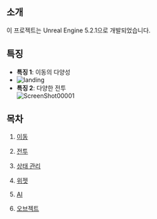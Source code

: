 ## 소개

이 프로젝트는 Unreal Engine 5.2.1으로 개발되었습니다.  

## 특징

- **특징 1**: 이동의 다양성
- ![landing](https://github.com/wjh6052/Portfolio_BP/assets/131844165/1fce21c1-5d8d-479c-96a1-35df26a3d90a)
- **특징 2**: 다양한 전투  
![ScreenShot00001](https://github.com/wjh6052/Portfolio_BP/assets/131844165/8f8657a8-a059-4fba-9fe3-a9c41d0ba39e)


## 목차

1. [이동](https://github.com/users/wjh6052/projects/3/views/1?pane=issue&itemId=70189459)  

2. [전투](https://github.com/users/wjh6052/projects/3/views/1?pane=issue&itemId=70202325)  

3. [상태 관리](https://github.com/users/wjh6052/projects/3/views/1?pane=issue&itemId=70203199)  

4. [위젯](https://github.com/users/wjh6052/projects/3/views/1?pane=issue&itemId=70207460)  

5. [AI](https://github.com/users/wjh6052/projects/3/views/1?pane=issue&itemId=70207760)  

6. [오브젝트](https://github.com/users/wjh6052/projects/3/views/1?pane=issue&itemId=70208084)  




